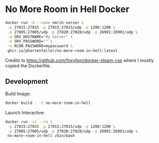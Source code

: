 # No More Room in Hell Docker

```sh
docker run -d --name nmrih-server \
 -p 27015:27015 -p 27015:27015/udp -p 1200:1200 \
 -p 27005:27005/udp -p 27020:27020/udp -p 26901:26901/udp \
 -e SRV_HOSTNAME="My Server" \
 -e SRV_PASSWORD="" \
 -e RCON_PASSWORD=mypassword \
 ghcr.io/phartenfeller/no-more-room-in-hell:latest
```

Credits to https://github.com/foxylion/docker-steam-css where I mostly copied the Dockerfile.

## Development

Build Image:

```sh
docker build . -t no-more-room-in-hell
```

Launch Interactive:

```sh
docker run -it --rm \
 -p 27015:27015 -p 27015:27015/udp -p 1200:1200 \
 -p 27005:27005/udp -p 27020:27020/udp -p 26901:26901/udp \
 no-more-room-in-hell /bin/bash
```
